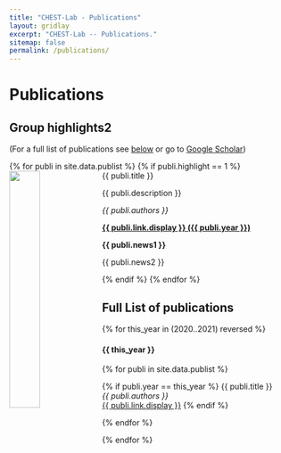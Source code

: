 ```yaml
---
title: "CHEST-Lab - Publications"
layout: gridlay
excerpt: "CHEST-Lab -- Publications."
sitemap: false
permalink: /publications/
---
```



# Publications

## Group highlights2

(For a full list of publications see [below](#full-list-of-publications) or go to [Google Scholar](https://scholar.google.ca/citations?hl=en&user=X-eZF2wAAAAJ&view_op=list_works&sortby=pubdate))

<div class="container">
<div class="flexrow">
{% for publi in site.data.publist %}
{% if publi.highlight == 1 %}
<div class="col-auto">
  <pubtit>{{ publi.title }}</pubtit>
  <img src="{{ site.url }}{{ site.baseurl }}/images/pubpic/{{ publi.image }}" class="img-responsive" width="33%" style="float: left" />
  <p>{{ publi.description }}</p>
  <p><em>{{ publi.authors }}</em></p>
  <p><strong><a href="{{ publi.link.url }}">{{ publi.link.display }}&nbsp;&#040;{{ publi.year }}&#041;</a></strong></p>
  <p class="text-danger"><strong> {{ publi.news1 }}</strong></p>
  <p> {{ publi.news2 }}</p>
</div>
{% endif %}
{% endfor %}
</div>
</div>


## Full List of publications
{% for this_year in (2020..2021) reversed %}
<h4>{{ this_year }}</h4>
    
{% for publi in site.data.publist %}

{% if publi.year == this_year %}
{{ publi.title }} <br />
<em>{{ publi.authors }} </em><br /><a href="{{ publi.link.url }}">{{ publi.link.display }}</a>
{% endif %}

{% endfor %}

{% endfor %}